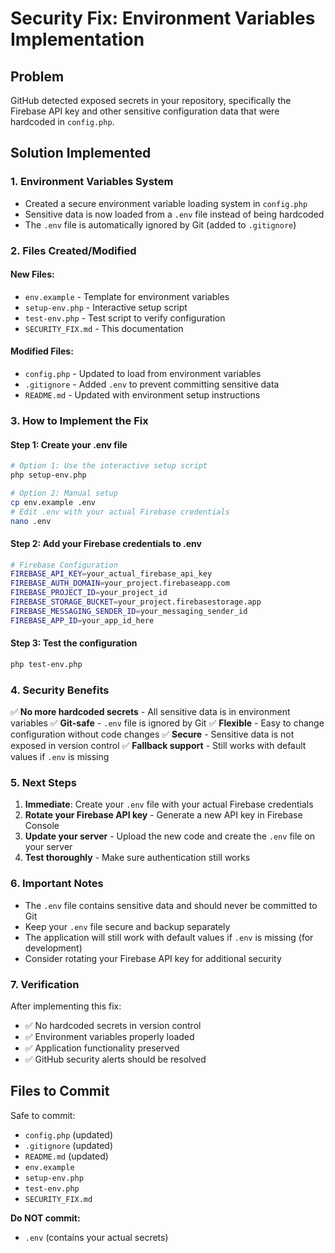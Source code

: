 # Security Fix: Environment Variables Implementation

## Problem
GitHub detected exposed secrets in your repository, specifically the Firebase API key and other sensitive configuration data that were hardcoded in `config.php`.

## Solution Implemented

### 1. Environment Variables System
- Created a secure environment variable loading system in `config.php`
- Sensitive data is now loaded from a `.env` file instead of being hardcoded
- The `.env` file is automatically ignored by Git (added to `.gitignore`)

### 2. Files Created/Modified

#### New Files:
- `env.example` - Template for environment variables
- `setup-env.php` - Interactive setup script
- `test-env.php` - Test script to verify configuration
- `SECURITY_FIX.md` - This documentation

#### Modified Files:
- `config.php` - Updated to load from environment variables
- `.gitignore` - Added `.env` to prevent committing sensitive data
- `README.md` - Updated with environment setup instructions

### 3. How to Implement the Fix

#### Step 1: Create your .env file
```bash
# Option 1: Use the interactive setup script
php setup-env.php

# Option 2: Manual setup
cp env.example .env
# Edit .env with your actual Firebase credentials
nano .env
```

#### Step 2: Add your Firebase credentials to .env
```bash
# Firebase Configuration
FIREBASE_API_KEY=your_actual_firebase_api_key
FIREBASE_AUTH_DOMAIN=your_project.firebaseapp.com
FIREBASE_PROJECT_ID=your_project_id
FIREBASE_STORAGE_BUCKET=your_project.firebasestorage.app
FIREBASE_MESSAGING_SENDER_ID=your_messaging_sender_id
FIREBASE_APP_ID=your_app_id_here
```

#### Step 3: Test the configuration
```bash
php test-env.php
```

### 4. Security Benefits

✅ **No more hardcoded secrets** - All sensitive data is in environment variables
✅ **Git-safe** - `.env` file is ignored by Git
✅ **Flexible** - Easy to change configuration without code changes
✅ **Secure** - Sensitive data is not exposed in version control
✅ **Fallback support** - Still works with default values if `.env` is missing

### 5. Next Steps

1. **Immediate**: Create your `.env` file with your actual Firebase credentials
2. **Rotate your Firebase API key** - Generate a new API key in Firebase Console
3. **Update your server** - Upload the new code and create the `.env` file on your server
4. **Test thoroughly** - Make sure authentication still works

### 6. Important Notes

- The `.env` file contains sensitive data and should never be committed to Git
- Keep your `.env` file secure and backup separately
- The application will still work with default values if `.env` is missing (for development)
- Consider rotating your Firebase API key for additional security

### 7. Verification

After implementing this fix:
- ✅ No hardcoded secrets in version control
- ✅ Environment variables properly loaded
- ✅ Application functionality preserved
- ✅ GitHub security alerts should be resolved

## Files to Commit

Safe to commit:
- `config.php` (updated)
- `.gitignore` (updated)
- `README.md` (updated)
- `env.example`
- `setup-env.php`
- `test-env.php`
- `SECURITY_FIX.md`

**Do NOT commit:**
- `.env` (contains your actual secrets) 